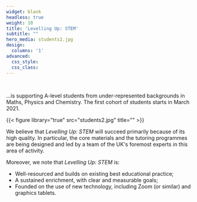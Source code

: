 ```yaml
---
widget: blank
headless: true
weight: 10
title: 'Levelling Up: STEM'
subtitle: ""
hero_media: students2.jpg
design:
  columns: '1'
advanced:
  css_style:
  css_class:
---
```



&nbsp;

...is supporting A-level students from under-represented backgrounds in Maths, Physics and Chemistry. The first cohort of students starts in March 2021.


{{< figure library="true" src="students2.jpg" title="" >}}

We believe that _Levelling Up: STEM_ will succeed primarily because of its high quality. In particular, the core materials and the tutoring programmes are being designed and led by a team of the UK's foremost experts in this area of activity.

Moreover, we note that _Levelling Up: STEM_ is:
 - Well-resourced and builds on existing best educational practice;
 - A sustained enrichment, with clear and measurable goals;
 - Founded on the use of new technology, including Zoom (or similar) and graphics tablets.
